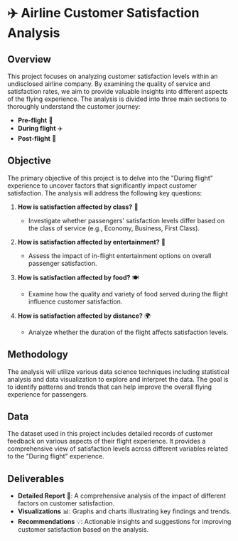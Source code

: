 # ✈️ Airline Customer Satisfaction Analysis

## Overview

This project focuses on analyzing customer satisfaction levels within an undisclosed airline company. By examining the quality of service and satisfaction rates, we aim to provide valuable insights into different aspects of the flying experience. The analysis is divided into three main sections to thoroughly understand the customer journey:

- **Pre-flight** 🛫
- **During flight** ✈️
- **Post-flight** 🛬

## Objective

The primary objective of this project is to delve into the "During flight" experience to uncover factors that significantly impact customer satisfaction. The analysis will address the following key questions:

1. **How is satisfaction affected by class?** 🎫
   - Investigate whether passengers' satisfaction levels differ based on the class of service (e.g., Economy, Business, First Class).

2. **How is satisfaction affected by entertainment?** 🎥
   - Assess the impact of in-flight entertainment options on overall passenger satisfaction.

3. **How is satisfaction affected by food?** 🍽️
   - Examine how the quality and variety of food served during the flight influence customer satisfaction.

4. **How is satisfaction affected by distance?** 🌍
   - Analyze whether the duration of the flight affects satisfaction levels.

## Methodology

The analysis will utilize various data science techniques including statistical analysis and data visualization to explore and interpret the data. The goal is to identify patterns and trends that can help improve the overall flying experience for passengers.

## Data

The dataset used in this project includes detailed records of customer feedback on various aspects of their flight experience. It provides a comprehensive view of satisfaction levels across different variables related to the "During flight" experience.

## Deliverables

- **Detailed Report** 📄: A comprehensive analysis of the impact of different factors on customer satisfaction.
- **Visualizations** 📊: Graphs and charts illustrating key findings and trends.
- **Recommendations** 💡: Actionable insights and suggestions for improving customer satisfaction based on the analysis.
